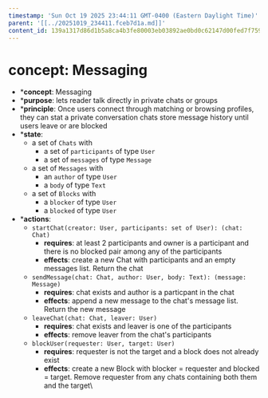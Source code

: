 ```yaml
---
timestamp: 'Sun Oct 19 2025 23:44:11 GMT-0400 (Eastern Daylight Time)'
parent: '[[../20251019_234411.fceb7d1a.md]]'
content_id: 139a1317d86d1b5a8ca4b3fe80003eb03892ae0bd0c62147d00fed7f75984eaf
---
```


# concept: Messaging

* \***concept**: Messaging
* \***purpose**: lets reader talk directly in private chats or groups
* \***principle**: Once users connect through matching or browsing profiles, they can stat a private conversation chats store message history until users leave or are blocked
* \***state**:
  * a set of `Chats` with
    * a set of `participants` of type `User`
    * a set of `messages` of type `Message`
  * a set of `Messages` with
    * an `author` of type `User`
    * a `body` of type `Text`
  * a set of `Blocks` with
    * a `blocker` of type `User`
    * a `blocked` of type `User`
* \***actions**:
  * `startChat(creator: User, participants: set of User): (chat: Chat)`
    * **requires**: at least 2 participants and owner is a participant and there is no blocked pair among any of the participants
    * **effects**: create a new Chat with participants and an empty messages list. Return the chat
  * `sendMessage(chat: Chat, author: User, body: Text): (message: Message)`
    * **requires**: chat exists and author is a particpant in the chat
    * **effects**: append a new message to the chat's message list. Return the new message
  * `leaveChat(chat: Chat, leaver: User)`
    * **requires**: chat exists and leaver is one of the participants
    * **effects**: remove leaver from the chat's participants
  * `blockUser(requester: User, target: User)`
    * **requires**: requester is not the target and a block does not already exist
    * **effects**: create a new Block with blocker = requester and blocked = target. Remove requester from any chats containing both them and the target\\
